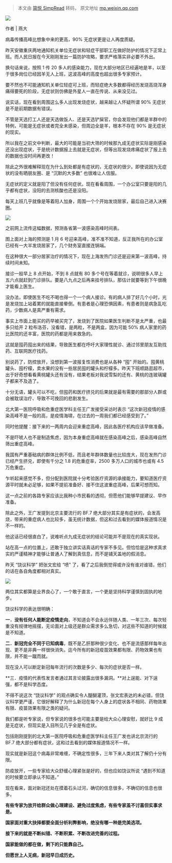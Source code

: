 > 本文由 [简悦 SimpRead](http://ksria.com/simpread/) 转码， 原文地址 [mp.weixin.qq.com](https://mp.weixin.qq.com/s/JRyzqHFgBAv9jp-CQPW6nA)

![](https://mmbiz.qpic.cn/mmbiz_jpg/pFE8dWLxrNSSTK1BT1kWK01F3JyqicL6KTKJjp8SjysibTP0CSE0RTGvRYQd7F8mC8HKiaFnmGlGZAff42XrInQpg/640?wx_fmt=jpeg)



作者 | 燕大

病毒传播高峰比想象中来的更高，90% 无症状更是让人再度质疑。

昨天安徽重庆两地通知机关单位无症状和轻症干部职工在做好防护的情况下正常上班。而人民日报在今天刚刚发出一篇防护攻略，要求严格落实非必要不外出。

换句话来说，按照 1 传 20 多人的感染能力，现在大部分地区已经遍地是羊，以至于很多岗位已经因羊无人上班，这波高峰的高度也超出很多专家预计。

要不然也不可能通知机关单位轻症可上班，而轻症绝大多数都得经历发烧高烧浑身痛得要死的阶段，无症状则仿佛是外星人一直在传说、从来没见过。

说实话，现在看到周围这么多人出现发烧症状，越来越让人怀疑所谓 90% 无症状是不是前期数据有错误。

不管是天选打工人还是天选做饭人、还是天选铲屎官，你会发现他们都是羊群中的特例，可能是无症状或者完全未感染，但周边全是羊，根本不存在 90% 是无症状的现实。

所以我在之前文中判断，最大的可能是当初大筛的时候那九成无症状实际是刚感染还没出现症状，于是统计数据报上去就是无症状，但等出现发烧疼痛症状了报上去的数据也没时间再更改！

除此之外很难解释现在为什么到处都是有症状的，无症状的很少。即使说因为无症状的没有晒朋友圈、是 “沉默的大多数” 也很难让人信服。

无症状的定义就是阳了但没有任何症状。现在看看周围，一个办公室只要是阳的几乎都有症状，没阳的去测核酸也还是没阳。

每天上班几乎就像是等着阳人加身，周围一个个开始发烧居家，最后自己进入决赛圈。

![](https://mmbiz.qpic.cn/mmbiz_png/JAI8IpBg15PUVLtCSH22PyjQcoGdtYaXzKibynibVqCbDLTDquZB1N9QiadFsFY0qwT2oXrglFrMfttSiaI2V9kFOg/640?wx_fmt=png&wxfrom=5&wx_lazy=1&wx_co=1)

之前网上流传这幅数据，预测各省第一波感染高峰时间表。

图上面对上海的预测是 1 月 6 号迎来高峰，准不准不知道，反正我所在的办公室已经有一大半发烧居家了，几个财务室直接连锅端。

在这种很大一部分居家治疗的情况下，现在上海发热门诊还是迎来第一波高峰，持续时间未知。

接诊一般早上 8 点开始，不到 8 点就有 80 多个号在等着就诊，说明很多人早上五六点就赶到门诊排队。要是八九点之后再来挂号排队，那估计就要等到下午很晚才能看上医生。

没办法，即使医生不吃不喝也得一个一个病人接诊。有的病人排了好几个小时，光是发烧加上站着累的就能直接晕倒。有患者是心理恐惧因素，有患者则是病急乱吃药，少数病人是真严重有需求。

事实上市面上能买的药早被买完了，发烧到了医院如果医生判断不是太严重，也最多只给开 2 粒布洛芬，没看错，是两粒，不是两盒，因为可能 50% 病人家里的药比医院的还丰富，医院的药都是用来救急的。

这就是囤药囤出来的结果，导致医生都在呼吁大家理性就诊、通过邻里朋友互助找药、互联网医疗找药。

别说药了，防控放开，没想到第一波报复性消费也是从各种 “囤” 开始的。囤黄桃罐头、囤柠檬，卖水果的没有一些居民囤的罐头和柠檬多。昨天下班顺路逛超市，出于好奇想看看黄桃罐头还有没有，结果老板对我说雪梨的还有、黄桃的连玻璃罐子都来不及造了。

十分无语，罐头可以不吃，但囤药和医疗挤兑的后果就是最有需要的那部分人群或会被耽误治疗、导致不可挽回的悲剧发生。

北大第一医院呼吸和危重症医学科主任王广发接受采访时表示 “这次新冠疫情的感染高峰不是一般的高，是疫情海啸，在过去的一周我们都已经感受到了。”

同时他提醒：接下来的一两周内会迎来重症高峰，因此各医疗机构应该早做准备。

不是吓唬人也不是制造焦虑，因为本身重症高峰就在感染高峰之后，感染高峰自然筛出重症高峰。

我国有严重基础病的群体比例不低，而且老年群体数量也比较庞大，现在发热门诊已经产生挤兑，即使有千分之 1.8 的危重症率，2500 多万人口的城市也或有 4.5 万危重症。

乍听起来感觉不多，但分配到医院就十分考验医疗资源的承接能力，要知道医疗资源平时就未必足够，如果不提前准备好、接不住这波重症高峰，后果可想而知。

这一点之前的各路专家应该比我种小市民看的透彻，但愿他们能够早提建议、早作准备。

除此之外，王广发提到北京主要流行的 BF.7 绝大部分其实是有症状的，会发高烧，带来的重症病人也比较多，虽无统计数据，但这和过去看到的媒体报道情况是不一样的。

他这话已经很直白了，说难听点九成无症状的结论可能并不是现在的真实现状。

站在高一点的位置上，还敢于独立讲实话真话的专家不多见。但恰恰是这种求真求实的严谨精神才能够让普通人了解到真信息，而不是铺天盖地的假消息。

昨天 “饶议科学” 把张文宏给 “喷” 了，看了之后我倒觉得或许没有谁对谁错，他们的话在各自角度都相对真实。

![](https://mmbiz.qpic.cn/mmbiz_png/JAI8IpBg15PUVLtCSH22PyjQcoGdtYaXicmNgzaAk9kBUmUOG0lkUyg3eGosuVYWuOr8BicBnkpsicg3ic6PHAGtrQ/640?wx_fmt=png&wxfrom=5&wx_lazy=1&wx_co=1)

两位其实都算是业界良心了，一个敢于直言，一个更是坚持科学谨慎到固执的地步。

饶议科学的表达很明确：

**一．没有任何人能断定疫情走向**，不知道会不会永远伴随人类、一年三次、每次轻重没有规律地摇摆，无论面对上级还是群众需求多么急切，对这些不知道的时候就是不知道。

**二．新冠完全不同于已知病毒**，既不是乙肝那种很少变化、也不是流感那样每年出现、更不是非典一样很快消失。迄今所有的新冠疫苗效果都有限、药物效果也有限，并不能一蹴而就。

现在没人可以断定新冠每年流行的次数是多少、每次的症状是否一样。

**三．疫情的代表性发言者通过其言论披露出很多漏洞。**对上逞能、对下逞强，都不是科学态度。

不得不说这次 “饶议科学” 的观点确实令人醍醐灌顶，张文宏表达的未必错，但饶议科学更严谨，它很好解释了为什么新冠在每个人身上的症状各不相同、药物效果有限、疫苗效果有限之类的疑问。

我们都是听专家说，但专家说的很多也可能主要是给大众心理安慰，就好比 9 成是无症状，但现实是入目所见几乎全是有症状。

包括刚刚提到的北大第一医院呼吸和危重症医学科主任王广发也讲北京流行的 BF.7 绝大部分都有症状，这和过去看到的媒体报道情况不一样。

现实就是新冠这个病毒非常难缠，不确定性很多，三年下来人类对其了解仍十分有限。

防疫放开，一些专家给大众舒缓心理紧张是好的，但也应如饶议所说 “遇到不知道的时候要立即承认不知道。”

现在看来，面对新冠还处在摸着石头过河，确切的信息很多，不确切的信息也很多。

**有些专家为放开给群众做心理建设、避免过度焦虑，有些专家虽不讨喜但实事求是。**

**国家面对重大抉择都要全面分析利弊影响，绝没有哪一种是完美选项。**

**接下来的就是不断纠错、不断积累、不断改进完善的过程。**

**国家能做的都在做，剩下的只能靠自己。**

**但愿世上人无病，新冠早日成历史。**
